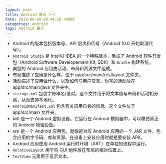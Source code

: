 ```yaml
---
layout: post
title: Android 要点（一）
date: 2019-09-09 08:44:18 +0800
categories: Android
tags: Android 要点
---
```

- Android 的版本包括版本号、API 层次和代号（Android 10.0 开始取消代号）。
- `Android Studio` 是 IntelliJ IDEA 的一个特殊版本，集成了 Android 软件开发包（Android Software Developement Kit, SDK）和 `Gradle` 构建系统。
- 典型的 Android 应用由活动、布局和资源文件组成。
- 布局描述了应用是什么样，位于 app/src/main/res/layout 文件夹。
- 活动描述了应用做什么，以及如何与用户交互。你写的活动放在 app/src/main/java 文件夹中。
- `strings.xml` 包含字符串名/值对。这个文件用于将文本值与布局和活动相分离，从而支持本地化。
- `AndroidManifest.xml` 包含有关应用自身的信息。这个文件位于 app/src/main 文件夹。
- `AVD` 是一个 Android 虚拟设备。它运行在 Android 模拟器中，可以模仿真正的 Android 物理设备。
- `APK` 是一个 Android 应用包。就像是对应 Android 应用的一个 JAR 文件，包含应用的字节码、库和资源。在设备上安装应用时就是要安装 APK。
- Android 应用使用 Android 运行时环境（ART）在单独的进程中运行。
- `RelativeLayout` 用于将 GUI 组件放在布局的相对位置上。
- `TextView` 元素用于显示文本。